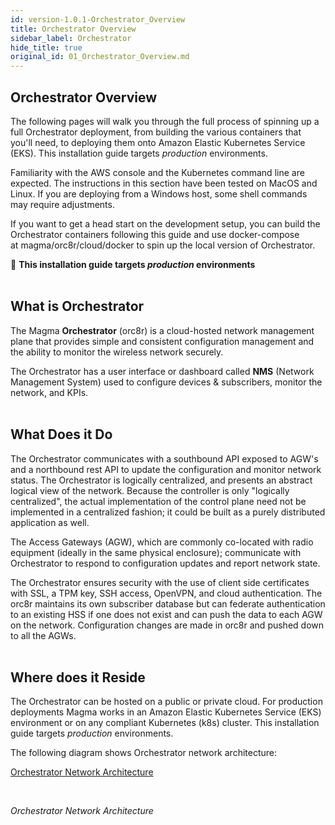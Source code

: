 ```yaml
---
id: version-1.0.1-Orchestrator_Overview
title: Orchestrator Overview
sidebar_label: Orchestrator
hide_title: true
original_id: 01_Orchestrator_Overview.md
---
```

## Orchestrator Overview

The following pages will walk you through the full process of spinning
up a full Orchestrator deployment, from building the various containers
that you\'ll need, to deploying them onto Amazon Elastic Kubernetes
Service (EKS). This installation guide targets *production* environments.

Familiarity with the AWS console and the Kubernetes command line are
expected. The instructions in this section have been tested on MacOS and
Linux. If you are deploying from a Windows host, some shell commands may
require adjustments.

If you want to get a head start on the development setup, you can build
the Orchestrator containers following this guide and use docker-compose
at magma/orc8r/cloud/docker to spin up the local version of
Orchestrator.

&#x1F536; **This installation guide targets *production* environments**<br/><br/>

## What is Orchestrator

The Magma **Orchestrator** (orc8r) is a cloud-hosted network management
plane that provides simple and consistent configuration management and
the ability to monitor the wireless network securely.

The Orchestrator has a user interface or dashboard called **NMS**
(Network Management System) used to configure devices & subscribers,
monitor the network, and KPIs.<br/><br/>

## What Does it Do

The Orchestrator communicates with a southbound API exposed to AGW\'s
and a northbound rest API to update the configuration and monitor
network status. The Orchestrator is logically centralized, and presents
an abstract logical view of the network. Because the controller is only
"logically centralized", the actual implementation of the control plane
need not be implemented in a centralized fashion; it could be built as a
purely distributed application as well.

The Access Gateways (AGW), which are commonly co-located with radio
equipment (ideally in the same physical enclosure); communicate with
Orchestrator to respond to configuration updates and report network
state.

The Orchestrator ensures security with the use of client side
certificates with SSL, a TPM key, SSH access, OpenVPN, and cloud
authentication. The orc8r maintains its own subscriber database but can
federate authentication to an existing HSS if one does not exist and can
push the data to each AGW on the network. Configuration changes are made
in orc8r and pushed down to all the AGWs.<br/><br/>

## Where does it Reside

The Orchestrator can be hosted on a public or private cloud. For
production deployments Magma works in an Amazon Elastic Kubernetes
Service (EKS) environment or on any compliant Kubernetes (k8s) cluster.
This installation guide targets *production* environments.

The following diagram shows Orchestrator network architecture:

[Orchestrator Network Architecture](https://github.com/englishthomas/training/blob/master/Docusaurus/assets/orc8r_architecture.png)

<br/>

*Orchestrator Network Architecture*
